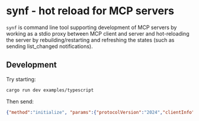 # synf - hot reload for MCP servers

`synf` is command line tool supporting development of MCP servers by working as a stdio proxy between MCP client and server and hot-reloading the server by rebuilding/restarting and refreshing the states (such as sending list_changed notifications).

## Development

Try starting:

```bash
cargo run dev examples/typescript
```

Then send:

```json
{"method":"initialize", "params":{"protocolVersion":"2024","clientInfo":{"name": "tst","version":"1.0.0"}, "capabilities":{}}, "jsonrpc": "2.0", "id":1}

```